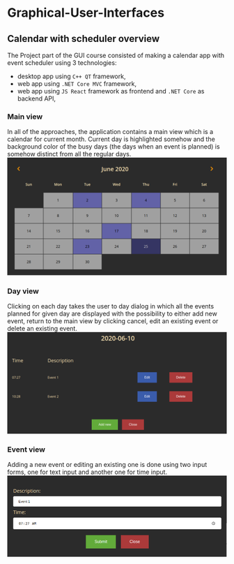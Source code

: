 # Graphical-User-Interfaces
## Calendar with scheduler overview
The Project part of the GUI course consisted of making a calendar app with event scheduler using 3 technologies:
* desktop app using `C++ QT` framework,
* web app using `.NET Core MVC` framework,
* web app using `JS React` framework as frontend and `.NET Core` as backend API,
### Main view
In all of the approaches, the application contains a main view which is a calendar for current month. Current day is highlighted somehow and the background color of the busy days
(the days when an event is planned) is somehow distinct from all the regular days. <br>
![](images/mainView.png)

### Day view <br>
Clicking on each day takes the user to day dialog in which all the events planned for given day are displayed with the possibility to either add new event, return to the main view by clicking
cancel, edit an existing event or delete an existing event.
![](images/dayView.png)
### Event view
Adding a new event or editing an existing one is done using two input forms, one for text input and another one for time input.
![](images/eventEdit.png)
